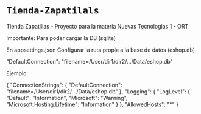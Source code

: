# `Tienda-Zapatilals`
Tienda Zapatillas - Proyecto para la materia Nuevas Tecnologias 1 - ORT

 Importante: Para poder cargar la DB (sqlite)

En appsettings.json
Configurar la ruta propia a la base de datos (eshop.db)

"DefaultConnection": "filename=/User/dir1/dir2/.../Data/eshop.db"

Ejemplo:
 
 {
  "ConnectionStrings": {
    "DefaultConnection": "filename=/User/dir1/dir2/.../Data/eshop.db"
  },
  "Logging": {
    "LogLevel": {
      "Default": "Information",
      "Microsoft": "Warning",
      "Microsoft.Hosting.Lifetime": "Information"
    }
  },
  "AllowedHosts": "*"
}
